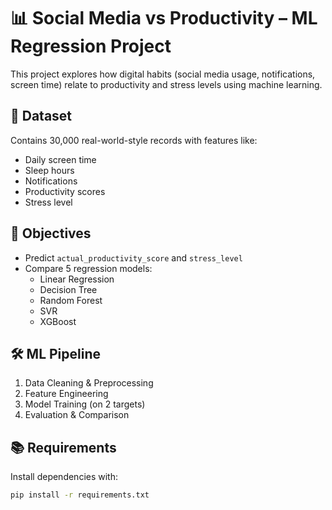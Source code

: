 # 📊 Social Media vs Productivity – ML Regression Project

This project explores how digital habits (social media usage, notifications, screen time) relate to productivity and stress levels using machine learning.

## 📁 Dataset
Contains 30,000 real-world-style records with features like:
- Daily screen time
- Sleep hours
- Notifications
- Productivity scores
- Stress level

## 🎯 Objectives
- Predict `actual_productivity_score` and `stress_level`
- Compare 5 regression models:
  - Linear Regression
  - Decision Tree
  - Random Forest
  - SVR
  - XGBoost

## 🛠️ ML Pipeline
1. Data Cleaning & Preprocessing
2. Feature Engineering
3. Model Training (on 2 targets)
4. Evaluation & Comparison

## 📚 Requirements
Install dependencies with:
```bash
pip install -r requirements.txt
